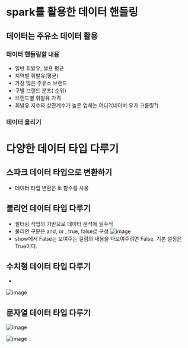 ﻿# spark를 활용한 데이터 핸들링
## 데이터는 주유소 데이터 활용
### 데이터 핸들링할 내용
- 일반 휘발유, 셀프 평균
- 지역별 휘발유(평균)
- 가장 많은 주유소 브랜드
- 구별 브랜드 분포( 순위)
- 브랜드별 휘발유 가격
- 휘발유 지수와 상관계수가 높은 업체는 어디?(네이버 유가 크롤링?) 
### 데이터 올리기

# 다양한 데이터 타입 다루기
## 스파크 데이터 타입으로 변환하기
- 데이터 타입 변환은 lit 함수를 사용

## 불리언 데이터 타입 다루기
- 필터링 작업의 기반으로 데이터 분석에 필수적
- 불리언 구문은 and, or , true, false로 구성
![image](https://user-images.githubusercontent.com/85923524/188035196-795034fb-8f33-4bee-90eb-914711b76422.png)
- show에서 False는 보여주는 컬럼의 내용을 다보여주려면 False, 기본 설정은 True이다.

## 수치형 데이터 타입 다루기
- 
![image](https://user-images.githubusercontent.com/85923524/188039924-689b76da-9d4f-4085-a29e-84f11bb0383a.png)
## 문자열 데이터 타입 다루기
![image](https://user-images.githubusercontent.com/85923524/188044170-38cf9f23-c8f8-4ff5-834b-5fc316b02401.png)

![image](https://user-images.githubusercontent.com/85923524/188044224-656b9302-e878-498e-8979-3a91143b523b.png)
